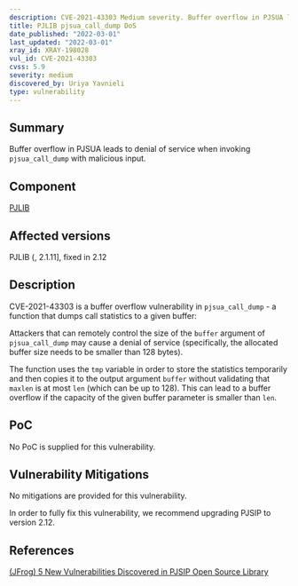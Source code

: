 ```yaml
---
description: CVE-2021-43303 Medium severity. Buffer overflow in PJSUA leads to denial of service
title: PJLIB pjsua_call_dump DoS
date_published: "2022-03-01"
last_updated: "2022-03-01"
xray_id: XRAY-198028
vul_id: CVE-2021-43303
cvss: 5.9
severity: medium 
discovered_by: Uriya Yavnieli
type: vulnerability
---
```

## Summary
Buffer overflow in PJSUA leads to denial of service when invoking `pjsua_call_dump` with malicious input.

## Component

[PJLIB](https://www.pjsip.org/pjlib/docs/html/)

## Affected versions

PJLIB (, 2.1.11], fixed in 2.12

## Description

CVE-2021-43303 is a buffer overflow vulnerability in `pjsua_call_dump` - a function that dumps call statistics to a given buffer:

Attackers that can remotely control the size of the `buffer` argument of `pjsua_call_dump` may cause a denial of service (specifically, the allocated buffer size needs to be smaller than 128 bytes).

The function uses the `tmp` variable in order to store the statistics temporarily and then copies it to the output argument `buffer` without validating that `maxlen` is at most `len` (which can be up to 128).
This can lead to a buffer overflow if the capacity of the given buffer parameter is smaller than `len`.

## PoC

No PoC is supplied for this vulnerability.

## Vulnerability Mitigations

No mitigations are provided for this vulnerability.

In order to fully fix this vulnerability, we recommend upgrading PJSIP to version 2.12.

## References

[(JFrog) 5 New Vulnerabilities Discovered in PJSIP Open Source Library](https://jfrog.com/blog/jfrog-discloses-5-memory-corruption-vulnerabilities-in-pjsip-a-popular-multimedia-library/)